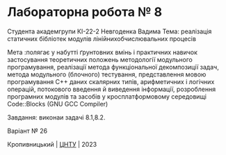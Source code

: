 ﻿# Лабораторна робота № 8
Студента академгрупи КІ-22-2 Невгоденка Вадима
Тема: реалізація статичних бібліотек модулів лінійнихобчислювальних процесів  

Мета :полягає у набутті ґрунтовних вмінь і практичних
навичок застосування теоретичних положень методології модульного
програмування, реалізації метода функціональної декомпозиції
задач, метода модульного (блочного) тестування, представлення
мовою програмування С++ даних скалярних типів, арифметичних і
логічних операцій, потокового введення й виведення інформації,
розроблення програмних модулів та засобів у кросплатформовому
середовищі Code::Blocks (GNU GCC Compiler)

Завдання: виконаи задачі 8.1,8.2. 

Варіант №  26


Кропивницький | <a href="http://www.kntu.kr.ua/">ЦНТУ</a> | 2023
